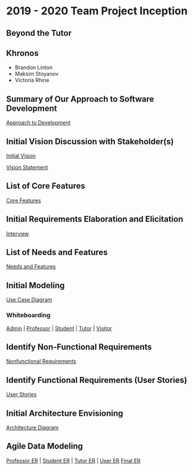 ﻿# 2019 - 2020 Team Project Inception
## Beyond the Tutor
## Khronos
- Brandon Linton
- Maksim Stoyanov
- Victoria Rhine

## Summary of Our Approach to Software Development    
[Approach to Development](Approach_to_Development.pdf)

## Initial Vision Discussion with Stakeholder(s)
[Initial Vision](BTT_Initial_Vision.md)

[Vision Statement](Beyond_the_Tutor_Vision_Statement.pdf)

## List of Core Features
[Core Features](BTT_Core_Features.md)

## Initial Requirements Elaboration and Elicitation
[Interview](BTT_Interview.md)

## List of Needs and Features
[Needs and Features](BTT_Needs_and_Features.md)

## Initial Modeling

[Use Case Diagram](BTT_Use_Case_Diagram.png)
 
### Whiteboarding 
 [Admin](BTT_Initial_WhiteBoarding/admin_whiteboard.jpg) | 
 [Professor](BTT_Initial_WhiteBoarding/professor_whiteboard.jpg) | 
 [Student](BTT_Initial_WhiteBoarding/student_whiteboard.jpg) | 
 [Tutor](BTT_Initial_WhiteBoarding/tutor_whiteboard.jpg) | 
 [Visitor](BTT_Initial_WhiteBoarding/visitor_whiteboard.jpg)

## Identify Non-Functional Requirements

[Nonfunctional Requirements](BTT_Nonfunctional_Requirements.md)

## Identify Functional Requirements (User Stories)

[User Stories](BTT_User_Stories.md)
 
## Initial Architecture Envisioning
[Architecture Diagram](BTT_Architecture_Drawing.PNG)

## Agile Data Modeling

[Professor ER](BTT_Initial_ER/Prof_Prelim.jpg) | 
[Student ER](BTT_Initial_ER/Student_Prelim.jpg) | 
[Tutor ER](BTT_Initial_ER/Tutor_Prelim.jpg) | 
[User ER](BTT_Initial_ER/User_Prelim.jpg)
[Final ER](BTT_Initial_ER/BTT_ERD.png)